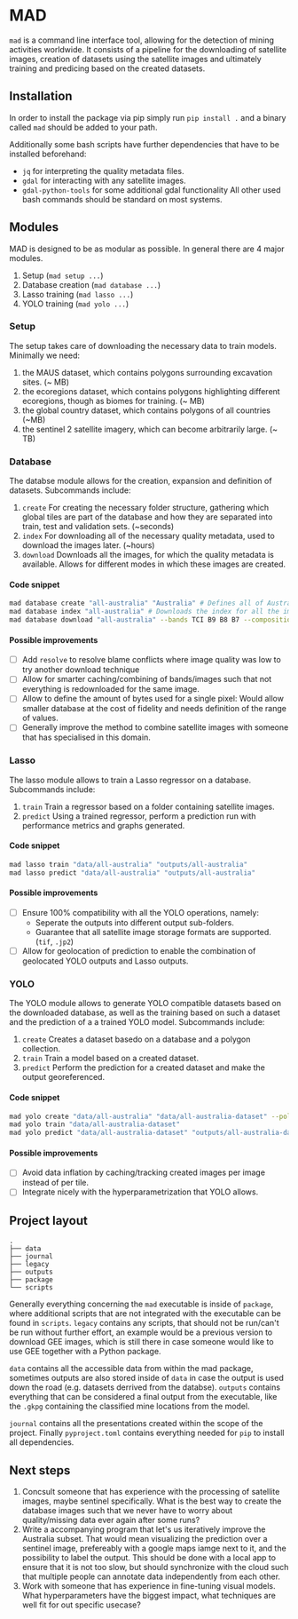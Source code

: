 # MAD
`mad` is a command line interface tool, allowing for the detection of mining activities worldwide. It consists of a pipeline for the downloading of satellite images, creation of datasets using the satellite images and ultimately training and predicing based on the created datasets.

## Installation
In order to install the package via pip simply run `pip install .` and a binary called `mad` should be added to your path.

Additionally some bash scripts have further dependencies that have to be installed beforehand:
- `jq` for interpreting the quality metadata files.
- `gdal` for interacting with any satellite images.
- `gdal-python-tools` for some additional gdal functionality
All other used bash commands should be standard on most systems.

## Modules
MAD is designed to be as modular as possible. In general there are 4 major modules.
1. Setup (`mad setup ...`)
2. Database creation (`mad database ...`)
3. Lasso training (`mad lasso ...`)
4. YOLO training (`mad yolo ...`)

### Setup
The setup takes care of downloading the necessary data to train models. Minimally we need: 
1. the MAUS dataset, which contains polygons surrounding excavation sites. (~ MB)
2. the ecoregions dataset, which contains polygons highlighting different ecoregions, though as biomes for training. (~ MB)
3. the global country dataset, which contains polygons of all countries (~MB)
4. the sentinel 2 satellite imagery, which can become arbitrarily large. (~ TB)

### Database
The databse module allows for the creation, expansion and definition of datasets. Subcommands include:
1. `create` For creating the necessary folder structure, gathering which global tiles are part of the database and how they are separated into train, test and validation sets. (~seconds)
2. `index` For downloading all of the necessary quality metadata, used to download the images later. (~hours)
3. `download` Downloads all the images, for which the quality metadata is available. Allows for different modes in which these images are created.

#### Code snippet
```bash
mad database create "all-australia" "Australia" # Defines all of Australia as the tile source
mad database index "all-australia" # Downloads the index for all the images inside of the database
mad database download "all-australia" --bands TCI B9 B8 B7 --composition first # Downloads all of the images with the selected bands and simply takes the first/best quality image.
```

#### Possible improvements
- [ ] Add `resolve` to resolve blame conflicts where image quality was low to try another download technique
- [ ] Allow for smarter caching/combining of bands/images such that not everything is redownloaded for the same image.
- [ ] Allow to define the amount of bytes used for a single pixel: Would allow smaller database at the cost of fidelity and needs definition of the range of values.
- [ ] Generally improve the method to combine satellite images with someone that has specialised in this domain.

### Lasso
The lasso module allows to train a Lasso regressor on a database. Subcommands include:
1. `train` Train a regressor based on a folder containing satellite images.
2. `predict` Using a trained regressor, perform a prediction run with performance metrics and graphs generated.

#### Code snippet
```bash
mad lasso train "data/all-australia" "outputs/all-australia"
mad lasso predict "data/all-australia" "outputs/all-australia"
```

#### Possible improvements
- [ ] Ensure 100% compatibility with all the YOLO operations, namely:
    - Seperate the outputs into different output sub-folders.
    - Guarantee that all satellite image storage formats are supported. (`tif`, `.jp2`)
- [ ] Allow for geolocation of prediction to enable the combination of geolocated YOLO outputs and Lasso outputs.
### YOLO
The YOLO module allows to generate YOLO compatible datasets based on the downloaded database, as well as the training based on such a dataset and the prediction of a a trained YOLO model. Subcommands include:
1. `create` Creates a dataset basedo on a database and a polygon collection.
2. `train` Train a model based on a created dataset.
3. `predict` Perform the prediction for a created dataset and make the output georeferenced.
#### Code snippet
```bash
mad yolo create "data/all-australia" "data/all-australia-dataset" --polygons"data/geometries/maus.gpkg"
mad yolo train "data/all-australia-dataset"
mad yolo predict "data/all-australia-dataset" "outputs/all-australia-dataset/train/predict/models/best.pt"
```
#### Possible improvements
- [ ] Avoid data inflation by caching/tracking created images per image instead of per tile.
- [ ] Integrate nicely with the hyperparametrization that YOLO allows.

## Project layout
```
.
├── data
├── journal
├── legacy
├── outputs
├── package
└── scripts

```

Generally everything concerning the `mad` executable is inside of `package`, where additional scripts that are not integrated with the executable can be found in `scripts`. `legacy` contains any scripts, that should not be run/can't be run without further effort, an example would be a previous version to download GEE images, which is still there in case someone would like to use GEE together with a Python package.

`data` contains all the accessible data from within the mad package, sometimes outputs are also stored inside of `data` in case the output is used down the road (e.g. datasets derrived from the databse). `outputs` contains everything that can be considered a final output from the executable, like the `.gkpg` containing the classified mine locations from the model.

`journal` contains all the presentations created within the scope of the project. Finally `pyproject.toml` contains everything needed for `pip` to install all dependencies.

## Next steps
1. Concsult someone that has experience with the processing of satellite images, maybe sentinel specifically. What is the best way to create the database images such that we never have to worry about quality/missing data ever again after some runs?
2. Write a accompanying program that let's us iteratively improve the Australia subset. That would mean visualizing the prediction over a sentinel image, prefereably with a google maps iamge next to it, and the possibility to label the output. This should be done with a local app to ensure that it is not too slow, but should synchronize with the cloud such that multiple people can annotate data independently from each other.
3. Work with someone that has experience in fine-tuning visual models. What hyperparameters have the biggest impact, what techniques are well fit for out specific usecase?

